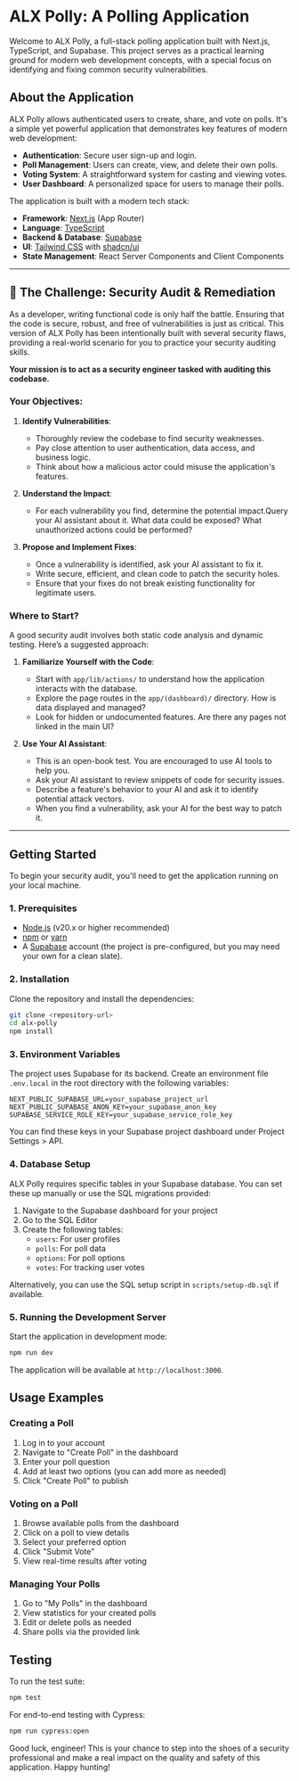 # ALX Polly: A Polling Application

Welcome to ALX Polly, a full-stack polling application built with Next.js, TypeScript, and Supabase. This project serves as a practical learning ground for modern web development concepts, with a special focus on identifying and fixing common security vulnerabilities.

## About the Application

ALX Polly allows authenticated users to create, share, and vote on polls. It's a simple yet powerful application that demonstrates key features of modern web development:

-   **Authentication**: Secure user sign-up and login.
-   **Poll Management**: Users can create, view, and delete their own polls.
-   **Voting System**: A straightforward system for casting and viewing votes.
-   **User Dashboard**: A personalized space for users to manage their polls.

The application is built with a modern tech stack:

-   **Framework**: [Next.js](https://nextjs.org/) (App Router)
-   **Language**: [TypeScript](https://www.typescriptlang.org/)
-   **Backend & Database**: [Supabase](https://supabase.io/)
-   **UI**: [Tailwind CSS](https://tailwindcss.com/) with [shadcn/ui](https://ui.shadcn.com/)
-   **State Management**: React Server Components and Client Components

---

## 🚀 The Challenge: Security Audit & Remediation

As a developer, writing functional code is only half the battle. Ensuring that the code is secure, robust, and free of vulnerabilities is just as critical. This version of ALX Polly has been intentionally built with several security flaws, providing a real-world scenario for you to practice your security auditing skills.

**Your mission is to act as a security engineer tasked with auditing this codebase.**

### Your Objectives:

1.  **Identify Vulnerabilities**:
    -   Thoroughly review the codebase to find security weaknesses.
    -   Pay close attention to user authentication, data access, and business logic.
    -   Think about how a malicious actor could misuse the application's features.

2.  **Understand the Impact**:
    -   For each vulnerability you find, determine the potential impact.Query your AI assistant about it. What data could be exposed? What unauthorized actions could be performed?

3.  **Propose and Implement Fixes**:
    -   Once a vulnerability is identified, ask your AI assistant to fix it.
    -   Write secure, efficient, and clean code to patch the security holes.
    -   Ensure that your fixes do not break existing functionality for legitimate users.

### Where to Start?

A good security audit involves both static code analysis and dynamic testing. Here’s a suggested approach:

1.  **Familiarize Yourself with the Code**:
    -   Start with `app/lib/actions/` to understand how the application interacts with the database.
    -   Explore the page routes in the `app/(dashboard)/` directory. How is data displayed and managed?
    -   Look for hidden or undocumented features. Are there any pages not linked in the main UI?

2.  **Use Your AI Assistant**:
    -   This is an open-book test. You are encouraged to use AI tools to help you.
    -   Ask your AI assistant to review snippets of code for security issues.
    -   Describe a feature's behavior to your AI and ask it to identify potential attack vectors.
    -   When you find a vulnerability, ask your AI for the best way to patch it.

---

## Getting Started

To begin your security audit, you'll need to get the application running on your local machine.

### 1. Prerequisites

-   [Node.js](https://nodejs.org/) (v20.x or higher recommended)
-   [npm](https://www.npmjs.com/) or [yarn](https://yarnpkg.com/)
-   A [Supabase](https://supabase.io/) account (the project is pre-configured, but you may need your own for a clean slate).

### 2. Installation

Clone the repository and install the dependencies:

```bash
git clone <repository-url>
cd alx-polly
npm install
```

### 3. Environment Variables

The project uses Supabase for its backend. Create an environment file `.env.local` in the root directory with the following variables:

```
NEXT_PUBLIC_SUPABASE_URL=your_supabase_project_url
NEXT_PUBLIC_SUPABASE_ANON_KEY=your_supabase_anon_key
SUPABASE_SERVICE_ROLE_KEY=your_supabase_service_role_key
```

You can find these keys in your Supabase project dashboard under Project Settings > API.

### 4. Database Setup

ALX Polly requires specific tables in your Supabase database. You can set these up manually or use the SQL migrations provided:

1. Navigate to the Supabase dashboard for your project
2. Go to the SQL Editor
3. Create the following tables:
   - `users`: For user profiles
   - `polls`: For poll data
   - `options`: For poll options
   - `votes`: For tracking user votes

Alternatively, you can use the SQL setup script in `scripts/setup-db.sql` if available.

### 5. Running the Development Server

Start the application in development mode:

```bash
npm run dev
```

The application will be available at `http://localhost:3000`.

## Usage Examples

### Creating a Poll

1. Log in to your account
2. Navigate to "Create Poll" in the dashboard
3. Enter your poll question
4. Add at least two options (you can add more as needed)
5. Click "Create Poll" to publish

### Voting on a Poll

1. Browse available polls from the dashboard
2. Click on a poll to view details
3. Select your preferred option
4. Click "Submit Vote"
5. View real-time results after voting

### Managing Your Polls

1. Go to "My Polls" in the dashboard
2. View statistics for your created polls
3. Edit or delete polls as needed
4. Share polls via the provided link

## Testing

To run the test suite:

```bash
npm test
```

For end-to-end testing with Cypress:

```bash
npm run cypress:open
```

Good luck, engineer! This is your chance to step into the shoes of a security professional and make a real impact on the quality and safety of this application. Happy hunting!
